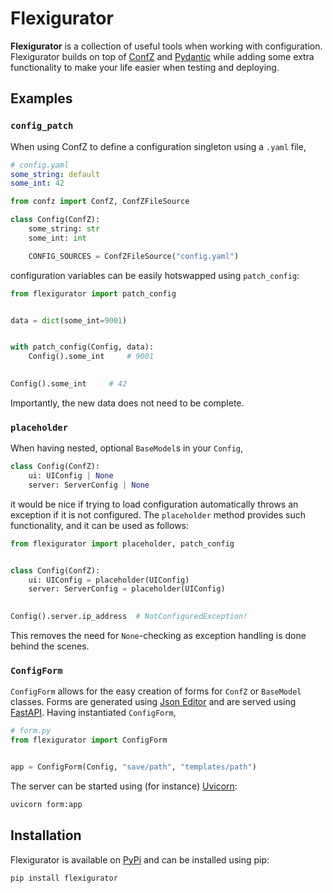 # Flexigurator

**Flexigurator** is a collection of useful tools when working with configuration.
Flexigurator builds on top of [ConfZ](https://confz.readthedocs.io/en/latest/) and [Pydantic](https://docs.pydantic.dev/latest/)
while adding some extra functionality to make your life easier when testing and deploying.


## Examples

### `config_patch`
When using ConfZ to define a configuration singleton using a `.yaml` file,

```yaml
# config.yaml
some_string: default
some_int: 42
```


```python
from confz import ConfZ, ConfZFileSource

class Config(ConfZ):
    some_string: str
    some_int: int

    CONFIG_SOURCES = ConfZFileSource("config.yaml")
```

configuration variables can be easily hotswapped using `patch_config`:

```python
from flexigurator import patch_config


data = dict(some_int=9001)


with patch_config(Config, data):
    Config().some_int     # 9001

    
Config().some_int     # 42
```

Importantly, the new data does not need to be complete.


### `placeholder`
When having nested, optional `BaseModel`s in your `Config`,

```python
class Config(ConfZ):
    ui: UIConfig | None
    server: ServerConfig | None    
```

it would be nice if trying to load configuration automatically throws an exception if it is not configured.
The `placeholder` method provides such functionality, and it can be used as follows:

```python
from flexigurator import placeholder, patch_config


class Config(ConfZ):
    ui: UIConfig = placeholder(UIConfig)
    server: ServerConfig = placeholder(UIConfig)
    

Config().server.ip_address  # NotConfiguredException!
```

This removes the need for `None`-checking as exception handling is done behind the scenes.


### `ConfigForm`
`ConfigForm` allows for the easy creation of forms for `ConfZ` or `BaseModel` classes.
Forms are generated using [Json Editor](https://github.com/json-editor/json-editor) and are served using [FastAPI](https://fastapi.tiangolo.com).
Having instantiated `ConfigForm`,

```python
# form.py
from flexigurator import ConfigForm


app = ConfigForm(Config, "save/path", "templates/path")
```

The server can be started using (for instance) [Uvicorn](https://www.uvicorn.org):

```bash
uvicorn form:app
```


## Installation
Flexigurator is available on [PyPi](https://pypi.org/project/flexigurator/0.3.0/#description) and can be installed using pip:

```bash
pip install flexigurator
```
